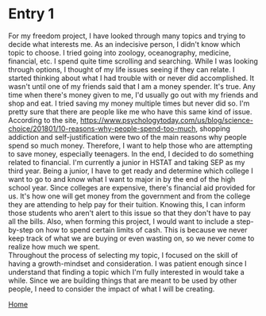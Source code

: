 # Entry 1

   For my freedom project, I have looked through many topics and trying to decide what interests me. As an indecisive person, I didn't know which topic to choose. I tried going into zoology, oceanography, medicine, financial, etc. I spend quite time scrolling and searching. While I was looking through options, I thought of my life issues seeing if they can relate. I started thinking about what I had trouble with or never did accomplished. It wasn't until one of my friends said that I am a money spender. It's true. Any time when there's money given to me, I'd usually go out with my friends and shop and eat. I tried saving my money multiple times but never did so. I'm pretty sure that there are people like me who have this same kind of issue. According to the site, https://www.psychologytoday.com/us/blog/science-choice/201801/10-reasons-why-people-spend-too-much, shopping addiction and self-justification were two of the main reasons why people spend so much money. Therefore, I want to help those who are attempting to save money, especially teenagers. In the end, I decided to do something related to financial. 
   I'm currently a junior in HSTAT and taking SEP as my third year. Being a junior, I have to get ready and determine which college I want to go to and know what I want to major in by the end of the high school year.  Since colleges are expensive, there's financial aid provided for us. It's how one will get money from the government and from the college they are attending to help pay for their tuition. Knowing this, I can inform those students who aren't alert to this issue so that they don't have to pay all the bills. Also, when forming this project, I would want to include a step-by-step on how to spend certain limits of cash. This is because we never keep track of what we are buying or even wasting on, so we never come to realize how much we spent.   
   Throughout the process of selecting my topic, I focused on the skill of having a growth-mindset and consideration. I was patient enough since I understand that finding a topic which I'm fully interested in would take a while. Since we are building things that are meant to be used by other people, I need to consider the impact of what I will be creating.

[Home](../README.md)

